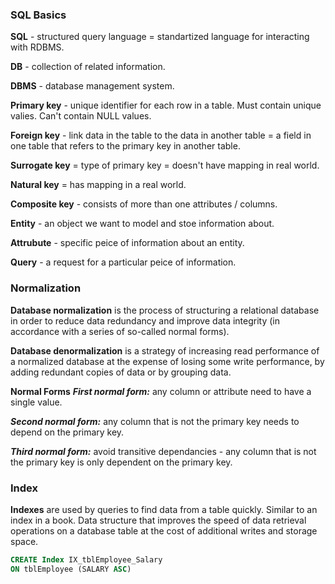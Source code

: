 ### SQL Basics

**SQL** - structured query language = standartized language for interacting with RDBMS.

**DB** - collection of related information.

**DBMS** - database management system.

**Primary key** - unique identifier for each row in a table. Must contain unique valies. Can't contain NULL values.

**Foreign key** - link data in the table to the data in another table = a field in one table that refers to the primary key in another table.

**Surrogate key** = type of primary key = doesn't have mapping in  real world.

**Natural key** = has mapping in a real world.

**Composite key** - consists of more than one attributes / columns.

**Entity** - an object we want to model and stoe information about.

**Attrubute** - specific peice of information about an entity.

**Query** - a request for a particular peice of information.


### Normalization

**Database normalization** is the process of structuring a relational database in order to reduce data redundancy and improve data integrity (in accordance with a series of so-called normal forms).

**Database denormalization** is a strategy of increasing read performance of a normalized database at the expense of losing some write performance, by adding redundant copies of data or by grouping data.

**Normal Forms**
**_First normal form:_** any column or attribute need to have a single value.

**_Second normal form:_** any column that is not the primary key needs to depend on the primary key.

**_Third normal form:_** avoid transitive dependancies - any column that is not the primary key is only dependent on the primary key.


### Index

**Indexes** are used by queries to find data from a table quickly. Similar to an index in a book.
Data structure that improves the speed of data retrieval operations on a database table at the cost of additional writes and storage space.

```sql
CREATE Index IX_tblEmployee_Salary
ON tblEmployee (SALARY ASC)
```
